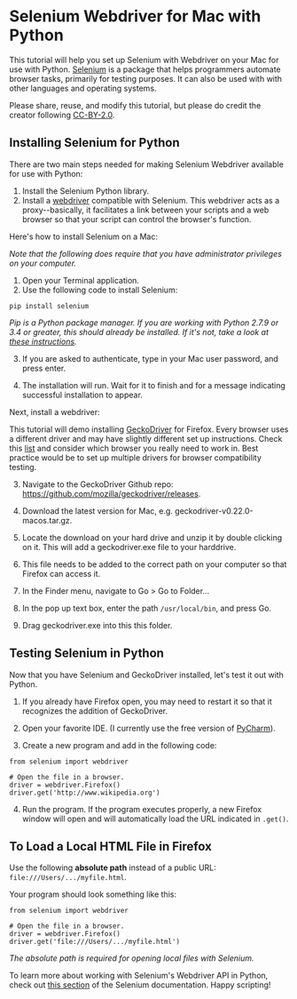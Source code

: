 Selenium Webdriver for Mac with Python
======
This tutorial will help you set up Selenium with Webdriver on your Mac for use with Python. [Selenium](https://www.seleniumhq.org/ 'Selenium') is a package that helps programmers automate browser tasks, primarily for testing purposes. It can also be used with with other languages and operating systems.

Please share, reuse, and modify this tutorial, but please do credit the creator following  [CC-BY-2.0](https://creativecommons.org/licenses/by/2.0/ 'Creative Commons Attribution 2.0 Generic').

Installing Selenium for Python
------
There are two main steps needed for making Selenium Webdriver available for use with Python:
1. Install the Selenium Python library.
2. Install a [webdriver](https://www.seleniumhq.org/download/ 'webdriver') compatible with Selenium. This webdriver acts as a proxy--basically, it facilitates a link between your scripts and a web browser so that your script can control the browser's function.

Here's how to install Selenium on a Mac:

*Note that the following does require that you have administrator privileges on your computer.*

1. Open your Terminal application.
2. Use the following code to install Selenium:

`pip install selenium`

*Pip is a Python package manager. If you are working with Python 2.7.9 or 3.4 or greater, this should already be installed. If it's not, take a look at [these instructions](https://www.makeuseof.com/tag/install-pip-for-python/ 'How to Install PIP for Python on Windows, Mac, and Linux').*

3. If you are asked to authenticate, type in your Mac user password, and press enter.

4. The installation will run. Wait for it to finish and for a message indicating successful installation to appear.

Next, install a webdriver:

This tutorial will demo installing [GeckoDriver](https://www.softwaretestinghelp.com/geckodriver-selenium-tutorial/ 'GeckoDriver Selenium Tutorial') for Firefox. Every browser uses a different driver and may have slightly different set up instructions. Check this [list](https://www.seleniumhq.org/download/ 'webdriver') and consider which browser you really need to work in. Best practice would be to set up multiple drivers for browser compatibility testing.

3. Navigate to the GeckoDriver Github repo: https://github.com/mozilla/geckodriver/releases.

4. Download the latest version for Mac, e.g. geckodriver-v0.22.0-macos.tar.gz.

5. Locate the download on your hard drive and unzip it by double clicking on it. This will add a geckodriver.exe file to your harddrive.

6. This file needs to be added to the correct path on your computer so that Firefox can access it.

7. In the Finder menu, navigate to Go > Go to Folder...

8. In the pop up text box, enter the path `/usr/local/bin`, and press Go.

9. Drag geckodriver.exe into this this folder.


Testing Selenium in Python
------
Now that you have Selenium and GeckoDriver installed, let's test it out with Python.

1. If you already have Firefox open, you may need to restart it so that it recognizes the addition of GeckoDriver.

2. Open your favorite IDE. (I currently use the free version of [PyCharm](https://www.jetbrains.com/pycharm/ 'Pycharm')).

3. Create a new program and add in the following code:

```
from selenium import webdriver

# Open the file in a browser.
driver = webdriver.Firefox()
driver.get('http://www.wikipedia.org')
```

4. Run the program. If the program executes properly, a new Firefox window will open and will automatically load the URL indicated in `.get()`.

To Load a Local HTML File in Firefox
------

Use the following **absolute path** instead of a public URL: `file:///Users/.../myfile.html`.

Your program should look something like this:

```
from selenium import webdriver

# Open the file in a browser.
driver = webdriver.Firefox()
driver.get('file:///Users/.../myfile.html')
```

*The absolute path is required for opening local files with Selenium.*

To learn more about working with Selenium's Webdriver API in Python, check out [this section](https://selenium-python.readthedocs.io/api.html 'Webdriver API') of the Selenium documentation. Happy scripting!
